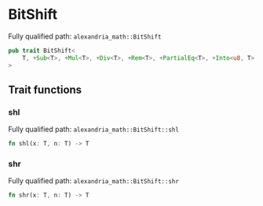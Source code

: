 # BitShift

Fully qualified path: `alexandria_math::BitShift`

```rust
pub trait BitShift<
    T, +Sub<T>, +Mul<T>, +Div<T>, +Rem<T>, +PartialEq<T>, +Into<u8, T>, +Drop<T>, +Copy<T>,
>
```

## Trait functions

### shl

Fully qualified path: `alexandria_math::BitShift::shl`

```rust
fn shl(x: T, n: T) -> T
```

### shr

Fully qualified path: `alexandria_math::BitShift::shr`

```rust
fn shr(x: T, n: T) -> T
```

